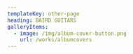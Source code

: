 ```yaml
---
templateKey: other-page
heading: BAIRD GUITARS
galleryItems:
  - image: /img/album-cover-button.png
    url: /works/albumcovers
---
```


